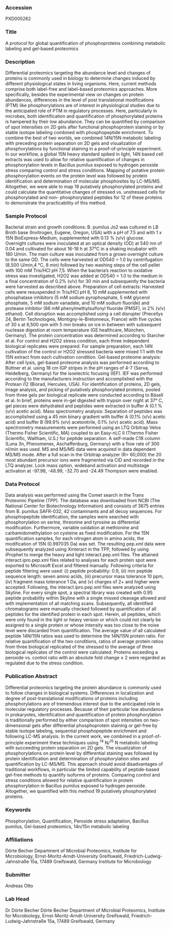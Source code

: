 ### Accession
PXD005262

### Title
A protocol for global quantification of phosphoproteins combining metabolic labeling and gel-based proteomics

### Description
Differential proteomics targeting the abundance level and changes of proteins is commonly used in biology to determine changes induced by different physiological states in living organisms. Here, current methods comprise both label-free and label-based proteomics approaches. More specifically, besides the experimental view on changes on protein abundances, differences in the level of post translational modifications (PTM) like phosphorylations are of interest in physiological studies due to the anticipated role of PTM in regulatory processes. Here, particularly in microbes, both identification and quantification of phosphorylated proteins is hampered by their low abundance. They can be quantified by comparison of spot intensities on 2D gels after functional phosphoprotein staining or by stable isotope labeling combined with phosphopeptide enrichment.  To combine the best of two worlds, we combined 14N/15N metabolic labeling with preceding protein separation on 2D gels and visualization of phosphorylations by functional staining in a proof-of-principle experiment. In our workflow, a global 15N heavy standard spiked in light, 14N based cell extracts was used to allow for relative quantification of changes in phosphorylation levels in Bacillus pumilus exposed to hydrogen peroxide stress comparing control and stress conditions. Mapping of putative protein phosphorylation events on the protein level was followed by protein identification and determination of molecular phosphosites by LC-MS/MS. Altogether, we were able to map 19 putatively phosphorylated proteins and could calculate the quantitative changes of stressed vs. unstressed cells for phosphorylated and non- phosphorylated peptides for 12 of these proteins to demonstrate the practicability of this method.

### Sample Protocol
Bacterial strain and growth conditions: B. pumilus Jo2 was cultured in LB Broth base (Invitrogen, Eugene, Oregon, USA) with a pH of 7.5 and with 1 x 15N BioExpress-Medium, supplemented with 0.13 % (v/v) glucose. Overnight cultures were inoculated at an optical density (OD) at 540 nm of 0.04 and cultivated for about 16-18 h at 37°C in a shaking incubator with 180 U/min. The main culture was inoculated from a grown overnight culture to the same OD. The cells were harvested at OD540 = 1.0 by centrifugation (8.500 U/min,4 °C, 8 min) followed by two washing steps of the cell pellet with 100 mM Tris/HCl pH 7,5. When the bacteria’s reaction to oxidative stress was investigated, H2O2 was added at OD540 = 1.0 to the medium in a final concentration of 0.2% (v/v) for 30 min and subsequently the bacteria were harvested as described above.  Preparation of cell extracts: Harvested cells were resuspended in Tris/HCl pH 8, 10 mM supplemented with phosphatase inhibitors (5 mM sodium pyrophosphate, 5 mM glycerol phosphate, 5 mM sodium vanadate, and 10 mM sodium fluoride) and protease inhibitor (86 mM phenylmethylsulfonyl fluoride (PMSF), in 2% (v/v) ethanol). Cell disruption was accomplished using a cell disrupter (Precellys 24, Bertin Technologies, Montigny-le-Bretonneux, France) with five cycles of 30 s at 6,500 rpm with 5 min breaks on ice in between with subsequent nuclease digestion at room temperature (GE healthcare, München, Germany). The protein concentration was determined according to Starcher et al. For control and H2O2 stress condition, each three independent biological replicates were prepared. For sample preparation, each 14N cultivation of the control or H2O2 stressed bacteria were mixed 1:1 with the 15N extract from each cultivation condition.   Gel-based proteome analysis: After cell lysis, gel-based proteome analysis was performed according to Büttner et al. using 18 cm IGP stripes in the pH ranges of 4-7 (Serva, Heidelberg, Germany) for the isoelectric focusing (IEF). IEF was performed according to the manufacturers instruction and accomplished with the Protean i12 (Biorad, Hercules, USA). For identification of proteins, 2D gels, image analysis, and picking of putatively phosphorylated proteins, pooled from three gels per biological replicate were conducted according to Bäsell et al. In brief, proteins were in-gel digested with trypsin over night at 37° C, gel pieces were dehydrated and peptides were extracted in buffer A (0.1 % (v/v) acetic acid).   Mass spectrometry analysis: Separation of peptides was accomplished using a 45 min binary gradient with buffer A (0.1% (v/v) acetic acid) and buffer B (99.9% (v/v) acetonitrile, 0.1% (v/v) acetic acid). Mass spectrometry measurements were performed using an LTQ Orbitrap Velos (Thermo Fisher Scientific, MA) coupled to an Easy-nLC II (Thermo Fisher Scientific, Waltham, U.S.) for peptide separation. A self-made C18 column (Luna 3n, Phenomenex, Aschaffenburg, Germany) with a flow rate of 300 nl/min was used. MS and MS/MS data were acquired in data dependent MS/MS mode. After a full scan in the Orbitrap analyzer (R= 60,000) the 20 most abundant precursor ions were fragmented via CID and recorded in the LTQ analyzer. Lock mass option, wideband activation and multistage activation at -97.98, -48.99, -32.70 and -24.49 Thompson were enabled.

### Data Protocol
Data analysis was performed using the Comet search in the Trans Proteomic Pipeline (TPP). The database was downloaded from NCBI (The National Center for Biotechnology Information) and consists of 3675 entries from B. pumilus SAFR-032, 42 contaminants and all decoy sequences. For phosphopeptide identification, the samples were searched with phosphorylation on serine, threonine and tyrosine as differential modification. Furthermore, variable oxidation at methionine and carbamidomethylation on cysteine as fixed modification. For the 15N quantification samples, for each nitrogen atom in amino acids, the modification of 15N (0.997035 Da) was set. The resulting pep.xml data were subsequently analyzed using Xinteract in the TPP, followed by using iProphet to merge the heavy and light interact.pep.xml files. The attained interact.ipro.pep.xml files related to analyses for each protein spot were exported to Microsoft Excel and filtered manually. Following criteria for peptide filtering were used: (i) peptide probability: 0.9, (ii) min peptide sequence length: seven amino acids, (iii) precursor mass tolerance 10 ppm, (iv) fragment mass tolerance 1 Da, and (v) charges of 2+ and higher were accepted. Following, the interact.ipro.pep.xml files were analyzed using Skyline. For every single spot, a spectral library was created with 0.95 peptide probability within Skyline with a single missed cleavage allowed and with implementation of all matching scans. Subsequently, all identified chromatograms were manually checked followed by quantification of all peptides for the identified protein in each spot. Herein, all peptides, which were only found in the light or heavy version or which could not clearly be assigned to a single protein or whose intensity was too close to the noise level were discarded from quantification. The average value of all calculated peptide 14N/15N ratios was used to determine the 14N/15N protein ratio. For relative quantification of the two conditions, ratios of average protein ratios from three biological replicated of the stressed to the average of three biological replicates of the control were calculated. Proteins exceeding a peroxide vs. control ratio with an absolute fold change ≥ 2 were regarded as regulated due to the stress condition.

### Publication Abstract
Differential proteomics targeting the protein abundance is commonly used to follow changes in biological systems. Differences in localization and degree of post-translational modifications of proteins including phosphorylations are of tremendous interest due to the anticipated role in molecular regulatory processes. Because of their particular low abundance in prokaryotes, identification and quantification of protein phosphorylation is traditionally performed by either comparison of spot intensities on two-dimensional gels after differential phosphoprotein staining or gel-free by stable isotope labeling, sequential phosphopeptide enrichment and following LC-MS analysis. In the current work, we combined in a proof-of-principle experiment these techniques using <sup>14</sup> N/<sup>15</sup> N metabolic labeling with succeeding protein separation on 2D gels. The visualization of phosphorylations on protein level by differential staining was followed by protein identification and determination of phosphorylation sites and quantification by LC-MS/MS. This approach should avoid disadvantages of traditional workflows, in particular the limited capability of peptide-based gel-free methods to quantify isoforms of proteins. Comparing control and stress conditions allowed for relative quantification in protein phosphorylation in Bacillus pumilus exposed to hydrogen peroxide. Altogether, we quantified with this method 19 putatively phosphorylated proteins.

### Keywords
Phosphorylation, Quantification, Peroxide stress adaptation, Bacillus pumilus, Gel-based proteomics, 14n/15n metabolic labeling

### Affiliations
Dörte Becher Department of Microbial Proteomics,  Institute for Microbiology,  Ernst-Moritz-Arndt-University Greifswald,  Friedrich-Ludwig-Jahnstraße 15a,  17489 Greifswald, Germany
Institute for Microbiology

### Submitter
Andreas Otto

### Lab Head
Dr Dörte Becher
Dörte Becher Department of Microbial Proteomics,  Institute for Microbiology,  Ernst-Moritz-Arndt-University Greifswald,  Friedrich-Ludwig-Jahnstraße 15a,  17489 Greifswald, Germany


